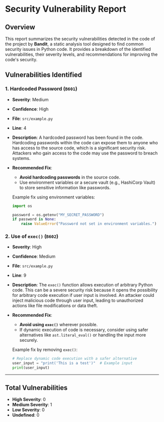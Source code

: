 # Security Vulnerability Report

## Overview
This report summarizes the security vulnerabilities detected in the code of the project by **Bandit**, a static analysis tool designed to find common security issues in Python code. It provides a breakdown of the identified vulnerabilities, their severity levels, and recommendations for improving the code's security.

## Vulnerabilities Identified

### 1. **Hardcoded Password** (`B601`)

- **Severity**: Medium
- **Confidence**: High
- **File**: `src/example.py`
- **Line**: 4
- **Description**: A hardcoded password has been found in the code. Hardcoding passwords within the code can expose them to anyone who has access to the source code, which is a significant security risk. Attackers who gain access to the code may use the password to breach systems.
  
- **Recommended Fix**:
  - **Avoid hardcoding passwords** in the source code.
  - Use environment variables or a secure vault (e.g., HashiCorp Vault) to store sensitive information like passwords.
  
  Example fix using environment variables:
  ```python
  import os

  password = os.getenv("MY_SECRET_PASSWORD")
  if password is None:
      raise ValueError("Password not set in environment variables.")
  ```

### 2. **Use of `exec()`** (`B602`)

- **Severity**: High
- **Confidence**: Medium
- **File**: `src/example.py`
- **Line**: 9
- **Description**: The `exec()` function allows execution of arbitrary Python code. This can be a severe security risk because it opens the possibility for arbitrary code execution if user input is involved. An attacker could inject malicious code through user input, leading to unauthorized actions like file modifications or data theft.
  
- **Recommended Fix**:
  - **Avoid using `exec()`** wherever possible.
  - If dynamic execution of code is necessary, consider using safer alternatives like `ast.literal_eval()` or handling the input more securely.
  
  Example fix by removing `exec()`:
  ```python
  # Replace dynamic code execution with a safer alternative
  user_input = "print('This is a test')"  # Example input
  print(user_input)
  ```

---

## Total Vulnerabilities
- **High Severity**: 0
- **Medium Severity**: 1
- **Low Severity**: 0
- **Undefined**: 0

